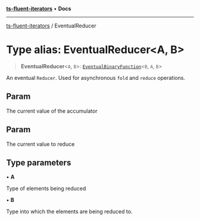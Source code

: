 [**ts-fluent-iterators**](../README.md) • **Docs**

---

[ts-fluent-iterators](../README.md) / EventualReducer

# Type alias: EventualReducer\<A, B\>

> **EventualReducer**\<`A`, `B`\>: [`EventualBinaryFunction`](EventualBinaryFunction.md)\<`B`, `A`, `B`\>

An eventual `Reducer`. Used for asynchronous `fold` and `reduce` operations.

## Param

The current value of the accumulator

## Param

The current value to reduce

## Type parameters

• **A**

Type of elements being reduced

• **B**

Type into which the elements are being reduced to.
